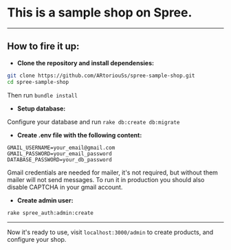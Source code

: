# This is a sample shop on Spree.

------------------

## How to fire it up:

* **Clone the repository and install dependensies:**

```bash
git clone https://github.com/ARtoriouSs/spree-sample-shop.git
cd spree-sample-shop
```
Then run ```bundle install```

* **Setup database:**

Configure your database and run ```rake db:create db:migrate```

* **Create .env file with the following content:**

```
GMAIL_USERNAME=your_email@gmail.com
GMAIL_PASSWORD=your_email_password
DATABASE_PASSWORD=your_db_password
```
Gmail credentials are needed for mailer, it's not required, but without them mailer will not send messages. To run it in production you should also disable CAPTCHA in your gmail account.

* **Create admin user:**
```bash
rake spree_auth:admin:create
```

------------------

Now it's ready to use, visit ```localhost:3000/admin``` to create products, and configure your shop.
